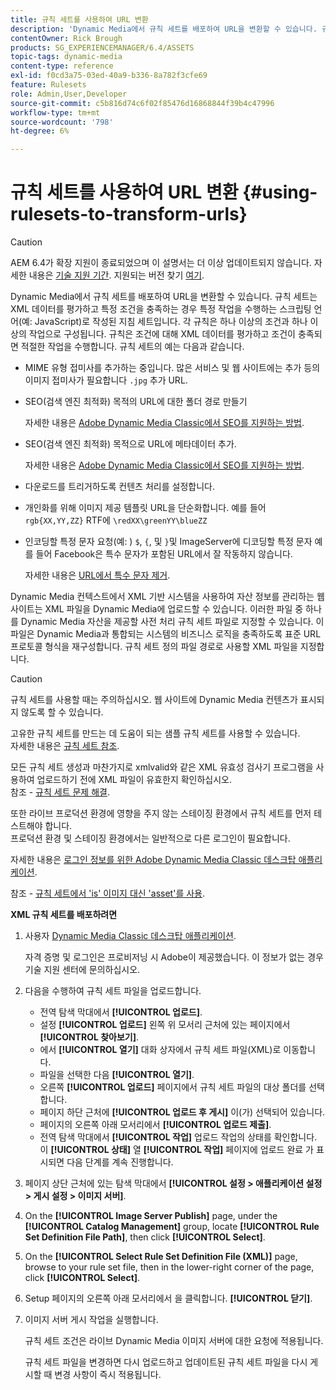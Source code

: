 ```yaml
---
title: 규칙 세트를 사용하여 URL 변환
description: 'Dynamic Media에서 규칙 세트를 배포하여 URL을 변환할 수 있습니다. 규칙 세트는 XML 데이터를 평가하고 특정 조건을 충족하는 경우 특정 작업을 수행하는 스크립팅 언어(예: JavaScript)로 작성된 지침 세트입니다. '
contentOwner: Rick Brough
products: SG_EXPERIENCEMANAGER/6.4/ASSETS
topic-tags: dynamic-media
content-type: reference
exl-id: f0cd3a75-03ed-40a9-b336-8a782f3cfe69
feature: Rulesets
role: Admin,User,Developer
source-git-commit: c5b816d74c6f02f85476d16868844f39b4c47996
workflow-type: tm+mt
source-wordcount: '798'
ht-degree: 6%

---
```


# 규칙 세트를 사용하여 URL 변환 {#using-rulesets-to-transform-urls}

>[!CAUTION]
>
>AEM 6.4가 확장 지원이 종료되었으며 이 설명서는 더 이상 업데이트되지 않습니다. 자세한 내용은 [기술 지원 기간](https://helpx.adobe.com/kr/support/programs/eol-matrix.html). 지원되는 버전 찾기 [여기](https://experienceleague.adobe.com/docs/).

Dynamic Media에서 규칙 세트를 배포하여 URL을 변환할 수 있습니다. 규칙 세트는 XML 데이터를 평가하고 특정 조건을 충족하는 경우 특정 작업을 수행하는 스크립팅 언어(예: JavaScript)로 작성된 지침 세트입니다. 각 규칙은 하나 이상의 조건과 하나 이상의 작업으로 구성됩니다. 규칙은 조건에 대해 XML 데이터를 평가하고 조건이 충족되면 적절한 작업을 수행합니다. 규칙 세트의 예는 다음과 같습니다.

* MIME 유형 접미사를 추가하는 중입니다. 많은 서비스 및 웹 사이트에는 추가 등의 이미지 접미사가 필요합니다 `.jpg` 추가 URL.
* SEO(검색 엔진 최적화) 목적의 URL에 대한 폴더 경로 만들기

   자세한 내용은 [Adobe Dynamic Media Classic에서 SEO를 지원하는 방법](/help/assets/assets/s7_seo.pdf).

* SEO(검색 엔진 최적화) 목적으로 URL에 메타데이터 추가.

   자세한 내용은 [Adobe Dynamic Media Classic에서 SEO를 지원하는 방법](/help/assets/assets/s7_seo.pdf).

* 다운로드를 트리거하도록 컨텐츠 처리를 설정합니다.
* 개인화를 위해 이미지 제공 템플릿 URL을 단순화합니다. 예를 들어 `rgb{XX,YY,ZZ}` RTF에 `\redXX\greenYY\blueZZ`

* 인코딩할 특정 문자 요청(예: ) `$`, `{`, 및 `}`및 ImageServer에 디코딩할 특정 문자 예를 들어 Facebook은 특수 문자가 포함된 URL에서 잘 작동하지 않습니다.

   자세한 내용은 [URL에서 특수 문자 제거](https://helpx.adobe.com/experience-manager/scene7/kb/base/scene7-rulesets/remove-special-characters-urls.html).

Dynamic Media 컨텍스트에서 XML 기반 시스템을 사용하여 자산 정보를 관리하는 웹 사이트는 XML 파일을 Dynamic Media에 업로드할 수 있습니다. 이러한 파일 중 하나를 Dynamic Media 자산을 제공할 사전 처리 규칙 세트 파일로 지정할 수 있습니다. 이 파일은 Dynamic Media과 통합되는 시스템의 비즈니스 로직을 충족하도록 표준 URL 프로토콜 형식을 재구성합니다. 규칙 세트 정의 파일 경로로 사용할 XML 파일을 지정합니다.

>[!CAUTION]
>
>규칙 세트를 사용할 때는 주의하십시오. 웹 사이트에 Dynamic Media 컨텐츠가 표시되지 않도록 할 수 있습니다.

고유한 규칙 세트를 만드는 데 도움이 되는 샘플 규칙 세트를 사용할 수 있습니다.\
자세한 내용은 [규칙 세트 참조](https://experienceleague.adobe.com/docs/dynamic-media-developer-resources/image-serving-api/image-serving-api/rule-set-reference/c-rule-set-reference.html).

모든 규칙 세트 생성과 마찬가지로 xmlvalid와 같은 XML 유효성 검사기 프로그램을 사용하여 업로드하기 전에 XML 파일이 유효한지 확인하십시오.\
참조 - [규칙 세트 문제 해결](https://helpx.adobe.com/experience-manager/scene7/kb/base/scene7-rulesets/scene7-ruleset-troubleshooting.html).

또한 라이브 프로덕션 환경에 영향을 주지 않는 스테이징 환경에서 규칙 세트를 먼저 테스트해야 합니다.\
프로덕션 환경 및 스테이징 환경에서는 일반적으로 다른 로그인이 필요합니다.

자세한 내용은 [로그인 정보를 위한 Adobe Dynamic Media Classic 데스크탑 애플리케이션](https://experienceleague.adobe.com/docs/dynamic-media-classic/using/getting-started/signing-out.html#sign-in-dmc-app).

<!-- * **NA staging environment** login page: [https://s7sps1-staging.scene7.com/IpsWeb/](https://s7sps1-staging.scene7.com/IpsWeb/)
* **EMEA staging environment** login page: [https://s7sps3-staging.scene7.com/IpsWeb/](https://s7sps3-staging.scene7.com/IpsWeb/)
* **JAPAC staging environment** login page: [https://s7sps5-staging.scene7.com/IpsWeb/](https://s7sps5-staging.scene7.com/IpsWeb/) -->

참조 - [규칙 세트에서 &#39;is&#39; 이미지 대신 &#39;asset&#39;를 사용](https://helpx.adobe.com/experience-manager/scene7/kb/base/scene7-rulesets/ruleset-asset-instead-image.html).

**XML 규칙 세트를 배포하려면**

1. 사용자 [Dynamic Media Classic 데스크탑 애플리케이션](https://experienceleague.adobe.com/docs/dynamic-media-classic/using/getting-started/signing-out.html#sign-in-dmc-app).

   자격 증명 및 로그인은 프로비저닝 시 Adobe이 제공했습니다. 이 정보가 없는 경우 기술 지원 센터에 문의하십시오.

1. 다음을 수행하여 규칙 세트 파일을 업로드합니다.

   * 전역 탐색 막대에서 **[!UICONTROL 업로드]**.
   * 설정 **[!UICONTROL 업로드]** 왼쪽 위 모서리 근처에 있는 페이지에서 **[!UICONTROL 찾아보기]**.
   * 에서 **[!UICONTROL 열기]** 대화 상자에서 규칙 세트 파일(XML)로 이동합니다.
   * 파일을 선택한 다음 **[!UICONTROL 열기]**.
   * 오른쪽 **[!UICONTROL 업로드]** 페이지에서 규칙 세트 파일의 대상 폴더를 선택합니다.
   * 페이지 하단 근처에 **[!UICONTROL 업로드 후 게시]** 이(가) 선택되어 있습니다.
   * 페이지의 오른쪽 아래 모서리에서 **[!UICONTROL 업로드 제출]**.
   * 전역 탐색 막대에서 **[!UICONTROL 작업]** 업로드 작업의 상태를 확인합니다. 이 **[!UICONTROL 상태]** 열 **[!UICONTROL 작업]** 페이지에 업로드 완료 가 표시되면 다음 단계를 계속 진행합니다.

1. 페이지 상단 근처에 있는 탐색 막대에서 **[!UICONTROL 설정 > 애플리케이션 설정 > 게시 설정 > 이미지 서버]**.
1. On the **[!UICONTROL Image Server Publish]** page, under the **[!UICONTROL Catalog Management]** group, locate **[!UICONTROL Rule Set Definition File Path]**, then click **[!UICONTROL Select]**.
1. On the **[!UICONTROL Select Rule Set Definition File (XML)]** page, browse to your rule set file, then in the lower-right corner of the page, click **[!UICONTROL Select]**.
1. Setup 페이지의 오른쪽 아래 모서리에서 을 클릭합니다. **[!UICONTROL 닫기]**.
1. 이미지 서버 게시 작업을 실행합니다.

   규칙 세트 조건은 라이브 Dynamic Media 이미지 서버에 대한 요청에 적용됩니다.

   규칙 세트 파일을 변경하면 다시 업로드하고 업데이트된 규칙 세트 파일을 다시 게시할 때 변경 사항이 즉시 적용됩니다.
